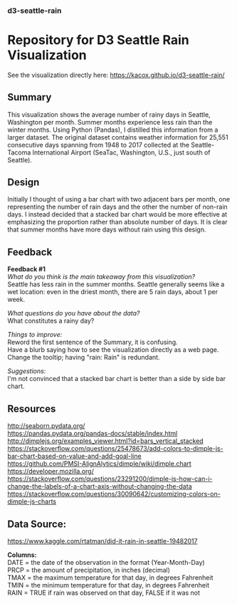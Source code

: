 ### d3-seattle-rain
# Repository for D3 Seattle Rain Visualization

See the visualization directly here: https://kacox.github.io/d3-seattle-rain/

## Summary
This visualization shows the average number of rainy days in Seattle,
Washington per month. Summer months experience less rain than the winter
months. Using Python (Pandas), I distilled this information from a larger
dataset. The original dataset contains weather information for 25,551
consecutive days spanning from 1948 to 2017 collected at the Seattle-Tacoma
International Airport (SeaTac, Washington, U.S., just south of Seattle).


## Design
Initially I thought of using a bar chart with two adjacent bars per month, one
representing the number of rain days and the other the number of non-rain days.
I instead decided that a stacked bar chart would be more effective at
emphasizing the proportion rather than absolute number of days. It is clear
that summer months have more days without rain using this design.


## Feedback
**Feedback #1**  
_What do you think is the main takeaway from this visualization?_  
Seattle has less rain in the summer months. Seattle generally seems like a wet
location: even in the driest month, there are 5 rain days, about 1 per week.

_What questions do you have about the data?_  
What constitutes a rainy day?

_Things to improve:_  
Reword the first sentence of the Summary, it is confusing.  
Have a blurb saying how to see the visualization directly as a web page.  
Change the tooltip; having "rain: Rain" is redundant.

_Suggestions:_  
I'm not convinced that a stacked bar chart is better than a side by side bar
chart.


## Resources
http://seaborn.pydata.org/  
https://pandas.pydata.org/pandas-docs/stable/index.html  
http://dimplejs.org/examples_viewer.html?id=bars_vertical_stacked  
https://stackoverflow.com/questions/25478673/add-colors-to-dimple-js-bar-chart-based-on-value-and-add-goal-line  
https://github.com/PMSI-AlignAlytics/dimple/wiki/dimple.chart  
https://developer.mozilla.org/  
https://stackoverflow.com/questions/23291200/dimple-js-how-can-i-change-the-labels-of-a-chart-axis-without-changing-the-data  
https://stackoverflow.com/questions/30090642/customizing-colors-on-dimple-js-charts  


## Data Source:  
https://www.kaggle.com/rtatman/did-it-rain-in-seattle-19482017

**Columns:**  
    DATE = the date of the observation in the format (Year-Month-Day)  
    PRCP = the amount of precipitation, in inches (decimal)  
    TMAX = the maximum temperature for that day, in degrees Fahrenheit  
    TMIN = the minimum temperature for that day, in degrees Fahrenheit  
    RAIN = TRUE if rain was observed on that day, FALSE if it was not

